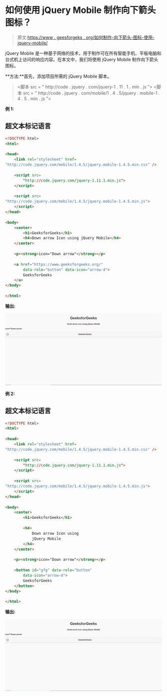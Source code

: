 # 如何使用 jQuery Mobile 制作向下箭头图标？

> 原文:[https://www . geesforgeks . org/如何制作-向下箭头-图标-使用-jquery-mobile/](https://www.geeksforgeeks.org/how-to-make-down-arrow-icon-using-jquery-mobile/)

jQuery Mobile 是一种基于网络的技术，用于制作可在所有智能手机、平板电脑和台式机上访问的响应内容。在本文中，我们将使用 jQuery Mobile 制作向下箭头图标。

**方法:**首先，添加项目所需的 jQuery Mobile 脚本。

> <link rel="”stylesheet”" href="”http://code.jquery.com/mobile/1.4.5/jquery.mobile-1.4.5.min.css”/">
> <脚本 src = " http://code . jquery . com/jquery-1 . 11 . 1 . min . js "></脚本>
> <脚本 src = " http://code . jquery . com/mobile/1 . 4 . 5/jquery . mobile-1 . 4 . 5 . min . js "></脚本>

**例 1:**

## 超文本标记语言

```html
<!DOCTYPE html>
<html>

<head>
    <link rel="stylesheet" href=
"http://code.jquery.com/mobile/1.4.5/jquery.mobile-1.4.5.min.css" />

    <script src=
        "http://code.jquery.com/jquery-1.11.1.min.js">
    </script>

    <script src=
"http://code.jquery.com/mobile/1.4.5/jquery.mobile-1.4.5.min.js">
    </script>
</head>

<body>
    <center>
        <h1>GeeksforGeeks</h1>
        <h4>Down arrow Icon using jQuery Mobile</h4>
    </center>

    <p><strong>icon="Down arrow"</strong></p>

    <a href="https://www.geeksforgeeks.org/"
        data-role="button" data-icon="arrow-d">
        GeeksforGeeks
    </a>
</body>

</html>
```

**输出:**

![](img/9737f5c41d3cde2cebe980bee03910a1.png)

**例 2:**

## 超文本标记语言

```html
<!DOCTYPE html>
<html>

<head>
    <link rel="stylesheet" href=
"http://code.jquery.com/mobile/1.4.5/jquery.mobile-1.4.5.min.css" />

    <script src=
        "http://code.jquery.com/jquery-1.11.1.min.js">
    </script>

    <script src=
"http://code.jquery.com/mobile/1.4.5/jquery.mobile-1.4.5.min.js">
    </script>
</head>

<body>
    <center>
        <h1>GeeksforGeeks</h1>

        <h4>
            Down arrow Icon using 
            jQuery Mobile
        </h4>
    </center>

    <p><strong>icon="Down arrow"</strong></p>

    <button id="gfg" data-role="button" 
        data-icon="arrow-d">
        GeeksforGeeks
    </button>
</body>

</html>
```

**输出:**

![](img/9737f5c41d3cde2cebe980bee03910a1.png)
